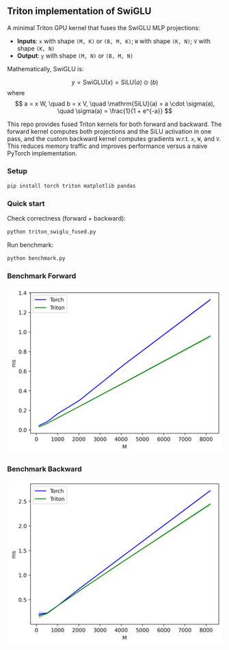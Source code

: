 ## Triton implementation of SwiGLU

A minimal Triton GPU kernel that fuses the SwiGLU MLP projections:

- **Inputs**: `x` with shape `(M, K)` or `(B, M, K)`; `W` with shape `(K, N)`; `V` with shape `(K, N)`
- **Output**: `y` with shape `(M, N)` or `(B, M, N)`

Mathematically, SwiGLU is:

$$
y = \mathrm{SwiGLU}(x) = \mathrm{SiLU}(a) \odot (b)
$$
where
$$
a = x W, \quad b = x V, \quad
\mathrm{SiLU}(a) = a \cdot \sigma(a), \quad \sigma(a) = \frac{1}{1 + e^{-a}}
$$

This repo provides fused Triton kernels for both forward and backward. The forward kernel computes both projections and the SiLU activation in one pass, and the custom backward kernel computes gradients w.r.t. `x`, `W`, and `V`. This reduces memory traffic and improves performance versus a naive PyTorch implementation.

### Setup
```bash
pip install torch triton matplotlib pandas
```

### Quick start

Check correctness (forward + backward):
```bash
python triton_swiglu_fused.py
```
Run benchmark:
```bash
python benchmark.py
```

### Benchmark Forward
![SwiGLU Forward Performance](SwiGLU_forward_Performance.png)

### Benchmark Backward
![SwiGLU Backward Performance](SwiGLU_backward_Performance.png)
